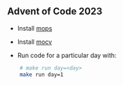 ## Advent of Code 2023

- Install [mops](https://j4mwm-bqaaa-aaaam-qajbq-cai.ic0.app/#/docs/install)
- Install [mocv](https://github.com/ZenVoich/mocv)

- Run code for a particular day with:
```bash
    # make run day=<day>
    make run day=1
```